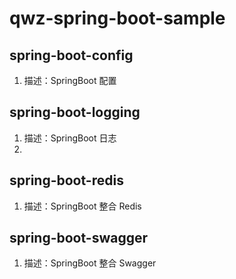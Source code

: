 # qwz-spring-boot-sample

## spring-boot-config
1. 描述：SpringBoot 配置
   
## spring-boot-logging
1. 描述：SpringBoot 日志
2. 
## spring-boot-redis
1. 描述：SpringBoot 整合 Redis

## spring-boot-swagger
1. 描述：SpringBoot 整合 Swagger